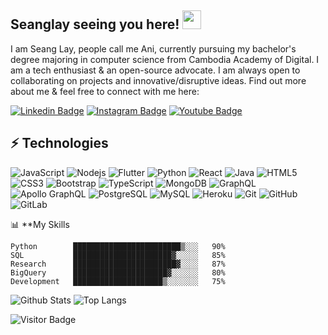 ## Seanglay seeing you here! <img src="https://raw.githubusercontent.com/aemmadi/aemmadi/master/wave.gif" width="30px">

I am Seang Lay, people call me Ani, currently pursuing my bachelor's degree majoring in computer science from Cambodia Academy of Digital. I am a tech enthusiast & an open-source advocate. I am always open to collaborating on projects and innovative/disruptive ideas. Find out more about me & feel free to connect with me here:

[![Linkedin Badge](https://img.shields.io/badge/-seanglay-blue?style=flat-square&logo=Linkedin&logoColor=white&link=https://www.linkedin.com/in/seanglay-ly-9a0584209/)](https://www.linkedin.com/in/seanglay-ly-9a0584209/)
[![Instagram Badge](https://img.shields.io/badge/-seanglay-purple?style=flat-square&logo=instagram&logoColor=white&link=https://www.instagram.com/scarysnoopy/)](https://www.instagram.com/scarysnoopy/)
[![Youtube Badge](https://img.shields.io/badge/-layzx-darkred?style=flat-square&logo=youtube&logoColor=white&link=https://www.youtube.com/channel/UCUYoPL8QH5nuu_nLZBFZ6lQ)](https://www.youtube.com/channel/UCUYoPL8QH5nuu_nLZBFZ6lQ)

## ⚡ Technologies

![JavaScript](https://img.shields.io/badge/-JavaScript-black?style=flat-square&logo=javascript)
![Nodejs](https://img.shields.io/badge/-Nodejs-black?style=flat-square&logo=Node.js)
![Flutter](https://img.shields.io/badge/-Flutter-black?style=flat-square&logo=flutter)
![Python](https://img.shields.io/badge/-Python-black?style=flat-square&logo=Python)
![React](https://img.shields.io/badge/-React-black?style=flat-square&logo=react)
![Java](https://img.shields.io/badge/-java-E34A86?style=flat-square&logo=java)
![HTML5](https://img.shields.io/badge/-HTML5-E34F26?style=flat-square&logo=html5&logoColor=white)
![CSS3](https://img.shields.io/badge/-CSS3-1572B6?style=flat-square&logo=css3)
![Bootstrap](https://img.shields.io/badge/-Bootstrap-563D7C?style=flat-square&logo=bootstrap)
![TypeScript](https://img.shields.io/badge/-TypeScript-007ACC?style=flat-square&logo=typescript)
![MongoDB](https://img.shields.io/badge/-MongoDB-black?style=flat-square&logo=mongodb)
![GraphQL](https://img.shields.io/badge/-GraphQL-E10098?style=flat-square&logo=graphql)
![Apollo GraphQL](https://img.shields.io/badge/-Apollo%20GraphQL-311C87?style=flat-square&logo=apollo-graphql)
![PostgreSQL](https://img.shields.io/badge/-PostgreSQL-336791?style=flat-square&logo=postgresql)
![MySQL](https://img.shields.io/badge/-MySQL-black?style=flat-square&logo=mysql)
![Heroku](https://img.shields.io/badge/-Heroku-430098?style=flat-square&logo=heroku)
![Git](https://img.shields.io/badge/-Git-black?style=flat-square&logo=git)
![GitHub](https://img.shields.io/badge/-GitHub-181717?style=flat-square&logo=github)
![GitLab](https://img.shields.io/badge/-GitLab-FCA121?style=flat-square&logo=gitlab)

📊 **My Skills
<!--START_SECTION:waka-->
```text
Python        ████████████████████████▒░░░   90% 
SQL           ██████████████████████▓░░░░░   85%
Research      ███████████████████████▓░░░░   87%
BigQuery      █████████████████████▓░░░░░░   80% 
Development   ████████████████████▒░░░░░░░   75% 
```
<!--END_SECTION:waka-->

![Github Stats](https://github-readme-stats.vercel.app/api?username=seanglayz&count_private=true&show_icons=true&include_all_commits=true)
![Top Langs](https://github-readme-stats.vercel.app/api/top-langs/?username=seanglayz&hide=TeX&layout=compact)

![Visitor Badge](https://visitor-badge.laobi.icu/badge?page_id=seanglayz)
